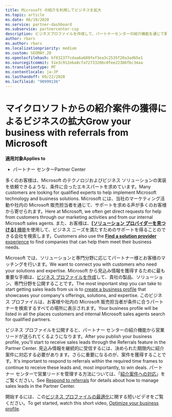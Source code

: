 ```yaml
---
title: Microsoft の紹介を利用してビジネスを拡大
ms.topic: article
ms.date: 06/19/2020
ms.service: partner-dashboard
ms.subservice: partnercenter-csp
description: ビジネスプロファイルを作成して、パートナーセンターの紹介機能を通じて販売潜在顧客を生成し、これらの紹介に応答する方法について説明します。
author: rbars
ms.author: rbars
ms.localizationpriority: medium
ms.custom: SEOMAY.20
ms.openlocfilehash: bf832377cdaa6a680fef3ea3c2535f20a3ad65e1
ms.sourcegitcommit: 51e3c912eba8cfa72733206c0fee22386fbc34aa
ms.translationtype: MT
ms.contentlocale: ja-JP
ms.lasthandoff: 09/22/2020
ms.locfileid: "90999136"
---
```

# <a name="grow-your-business-with-referrals-from-microsoft"></a><span data-ttu-id="78475-103">マイクロソフトからの紹介案件の獲得によるビジネスの拡大</span><span class="sxs-lookup"><span data-stu-id="78475-103">Grow your business with referrals from Microsoft</span></span>

<span data-ttu-id="78475-104">**適用対象**</span><span class="sxs-lookup"><span data-stu-id="78475-104">**Applies to**</span></span>

- <span data-ttu-id="78475-105">パートナー センター</span><span class="sxs-lookup"><span data-stu-id="78475-105">Partner Center</span></span>

<span data-ttu-id="78475-106">多くのお客様は、Microsoft のテクノロジおよびビジネス ソリューションの実装を依頼できるような、条件に合ったエキスパートを求めています。</span><span class="sxs-lookup"><span data-stu-id="78475-106">Many customers are looking for qualified experts to help implement Microsoft technology and business solutions.</span></span> <span data-ttu-id="78475-107">Microsoft には、当社のマーケティング活動や社内の Microsoft 販売担当者を通じて、サポートを求める声が多くのお客様から寄せられます。</span><span class="sxs-lookup"><span data-stu-id="78475-107">Here at Microsoft, we often get direct requests for help from customers through our marketing activities and from our internal Microsoft sales agents.</span></span> <span data-ttu-id="78475-108">また、お客様は、[**[ソリューション プロバイダーを見つける]** 機能](https://www.microsoft.com/solution-providers/search)を使用して、ビジネス ニーズを満たすためのサポートを得ることのできる会社を検索します。</span><span class="sxs-lookup"><span data-stu-id="78475-108">Customers also use the [**Find a solution provider** experience](https://www.microsoft.com/solution-providers/search) to find companies that can help them meet their business needs.</span></span> 

<span data-ttu-id="78475-109">Microsoft では、ソリューションと専門分野に応じてパートナー様とお客様のマッチングを行います。</span><span class="sxs-lookup"><span data-stu-id="78475-109">We want to connect you with customers who need your solutions and expertise.</span></span> <span data-ttu-id="78475-110">Microsoft から見込み情報を獲得するために最も重要な手順は、[ビジネス プロファイルを作成](create-a-marketing-profile.md)して、貴社の製品、ソリューション、専門分野を公開することです。</span><span class="sxs-lookup"><span data-stu-id="78475-110">The most important step you can take to start getting sales leads from us is to [create a business profile](create-a-marketing-profile.md) that showcases your company's offerings, solutions, and expertise.</span></span> <span data-ttu-id="78475-111">このビジネス プロファイルは、お客様や社内の Microsoft 販売担当者が条件に合うパートナーを検索するすべての場所に表示されます。</span><span class="sxs-lookup"><span data-stu-id="78475-111">Your business profile will be listed in all the places customers and internal Microsoft sales agents search for qualified partners.</span></span> 

 <span data-ttu-id="78475-112">ビジネス プロファイルを公開すると、パートナー センターの紹介機能から営業リードが送られてくるようになります。</span><span class="sxs-lookup"><span data-stu-id="78475-112">After you publish your business profile, you'll start to receive sales leads through the Referrals feature in the Partner Center.</span></span> <span data-ttu-id="78475-113">見込み情報を継続的に受信するには、決められた期限内に紹介案件に対応する必要があります。さらに重要になるのが、案件を獲得することです。</span><span class="sxs-lookup"><span data-stu-id="78475-113">It's important to respond to referrals within the required time frames to continue to receive these leads and, most importantly, to win deals.</span></span> <span data-ttu-id="78475-114">パートナー センターで営業リードを管理する方法については、「[紹介案件への対応](manage-leads.md)」をご覧ください。</span><span class="sxs-lookup"><span data-stu-id="78475-114">See [Respond to referrals](manage-leads.md) for details about how to manage sales leads in the Partner Center.</span></span>  


<span data-ttu-id="78475-115">開始するには、この[ビジネス プロファイルの最適化](https://player.vimeo.com/video/252788046)に関する短いビデオをご覧ください。</span><span class="sxs-lookup"><span data-stu-id="78475-115">To get started, watch this short video, [Optimize your business profile](https://player.vimeo.com/video/252788046).</span></span>
